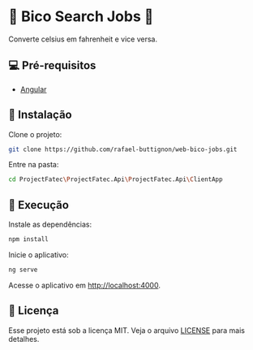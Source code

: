 # :tada: Bico Search Jobs :tada:

Converte celsius em fahrenheit e vice versa.

## :computer: Pré-requisitos

- [Angular](https://angular.io/)

## :wrench: Instalação

Clone o projeto:

```bash
git clone https://github.com/rafael-buttignon/web-bico-jobs.git
```

Entre na pasta:

```bash
cd ProjectFatec\ProjectFatec.Api\ProjectFatec.Api\ClientApp
```

## :rocket: Execução

Instale as dependências:

```bash
npm install
```

Inicie o aplicativo:

```bash
ng serve
```

Acesse o aplicativo em [http://localhost:4000](http://localhost:4000).



## :memo: Licença
Esse projeto está sob a licença MIT. Veja o arquivo [LICENSE](LICENSE) para mais detalhes.
